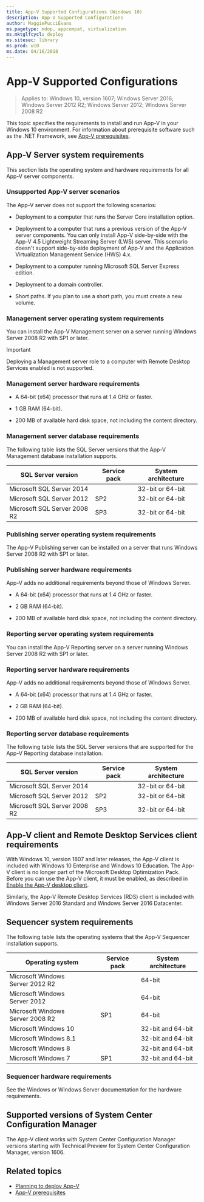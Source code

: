 ```yaml
---
title: App-V Supported Configurations (Windows 10)
description: App-V Supported Configurations
author: MaggiePucciEvans
ms.pagetype: mdop, appcompat, virtualization
ms.mktglfcycl: deploy
ms.sitesec: library
ms.prod: w10
ms.date: 04/16/2018
---
```

# App-V Supported Configurations

>Applies to: Windows 10, version 1607; Windows Server 2016; Windows Server 2012 R2; Windows Server 2012; Windows Server 2008 R2

This topic specifies the requirements to install and run App-V in your Windows 10 environment. For information about prerequisite software such as the .NET Framework, see [App-V prerequisites](appv-prerequisites.md).

## App-V Server system requirements

This section lists the operating system and hardware requirements for all App-V server components.

### Unsupported App-V server scenarios

The App-V server does not support the following scenarios:

* Deployment to a computer that runs the Server Core installation option.

* Deployment to a computer that runs a previous version of the App-V server components. You can only install App-V side-by-side with the App-V 4.5 Lightweight Streaming Server (LWS) server. This scenario doesn't support side-by-side deployment of App-V and the Application Virtualization Management Service (HWS) 4.x.

* Deployment to a computer running Microsoft SQL Server Express edition.

* Deployment to a domain controller.

* Short paths. If you plan to use a short path, you must create a new volume.

### Management server operating system requirements

You can install the App-V Management server on a server running Windows Server 2008 R2 with SP1 or later.

>[!IMPORTANT]
>Deploying a Management server role to a computer with Remote Desktop Services enabled is not supported.

### Management server hardware requirements

* A 64-bit (x64) processor that runs at 1.4 GHz or faster.

* 1 GB RAM (64-bit).

* 200 MB of available hard disk space, not including the content directory.

### Management server database requirements

The following table lists the SQL Server versions that the App-V Management database installation supports.

|SQL Server version|Service pack|System architecture|
|---|---|---|
|Microsoft SQL Server 2014||32-bit or 64-bit|
|Microsoft SQL Server 2012|SP2|32-bit or 64-bit|
|Microsoft SQL Server 2008 R2|SP3|32-bit or 64-bit|


### Publishing server operating system requirements

The App-V Publishing server can be installed on a server that runs Windows Server 2008 R2 with SP1 or later.

### Publishing server hardware requirements

App-V adds no additional requirements beyond those of Windows Server.

* A 64-bit (x64) processor that runs at 1.4 GHz or faster.

* 2 GB RAM (64-bit).

* 200 MB of available hard disk space, not including the content directory.

### Reporting server operating system requirements

You can install the App-V Reporting server on a server running Windows Server 2008 R2 with SP1 or later.

### Reporting server hardware requirements

App-V adds no additional requirements beyond those of Windows Server.

* A 64-bit (x64) processor that runs at 1.4 GHz or faster.

* 2 GB RAM (64-bit).

* 200 MB of available hard disk space, not including the content directory.

### Reporting server database requirements

The following table lists the SQL Server versions that are supported for the App-V Reporting database installation.

|SQL Server version|Service pack|System architecture|
|---|---|---|
|Microsoft SQL Server 2014||32-bit or 64-bit|
|Microsoft SQL Server 2012|SP2|32-bit or 64-bit|
|Microsoft SQL Server 2008 R2|SP3|32-bit or 64-bit|

## App-V client and Remote Desktop Services client requirements

With Windows 10, version 1607 and later releases, the App-V client is included with Windows 10 Enterprise and Windows 10 Education. The App-V client is no longer part of the Microsoft Desktop Optimization Pack. Before you can use the App-V client, it must be enabled, as described in [Enable the App-V desktop client](appv-enable-the-app-v-desktop-client.md).

Similarly, the App-V Remote Desktop Services (RDS) client is included with Windows Server 2016 Standard and Windows Server 2016 Datacenter.

## Sequencer system requirements

The following table lists the operating systems that the App-V Sequencer installation supports.

|Operating system|Service pack|System architecture|
|---|---|---|
|Microsoft Windows Server 2012 R2||64-bit|
|Microsoft Windows Server 2012||64-bit|
|Microsoft Windows Server 2008 R2|SP1|64-bit|
|Microsoft Windows 10||32-bit and 64-bit|
|Microsoft Windows 8.1||32-bit and 64-bit|
|Microsoft Windows 8||32-bit and 64-bit|
|Microsoft Windows 7|SP1|32-bit and 64-bit|

### Sequencer hardware requirements

See the Windows or Windows Server documentation for the hardware requirements.

## Supported versions of System Center Configuration Manager

The App-V client works with System Center Configuration Manager versions starting with Technical Preview for System Center Configuration Manager, version 1606.

## Related topics

* [Planning to deploy App-V](appv-planning-to-deploy-appv.md)
* [App-V prerequisites](appv-prerequisites.md)